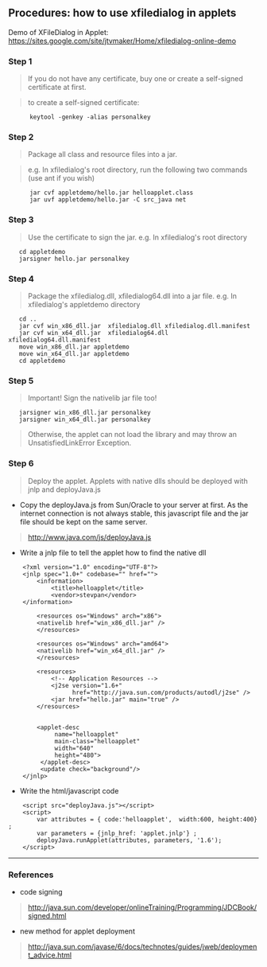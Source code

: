 ## Procedures: how to use xfiledialog in applets ##

Demo of XFileDialog in Applet:
https://sites.google.com/site/jtvmaker/Home/xfiledialog-online-demo

### Step 1 ###
> If you do not have any certificate, buy one or create a self-signed certificate at first.

> to create a self-signed certificate:
```
      keytool -genkey -alias personalkey
```

### Step 2 ###
> Package all class and resource files into a jar.

> e.g.
> In xfiledialog's root directory, run the following two commands
> (use ant if you wish)
```
      jar cvf appletdemo/hello.jar helloapplet.class
      jar uvf appletdemo/hello.jar -C src_java net
```


### Step 3 ###
> Use the certificate to sign the jar.
> e.g.
> In xfiledialog's root directory
```
   cd appletdemo
   jarsigner hello.jar personalkey
```

### Step 4 ###
> Package the xfiledialog.dll, xfiledialog64.dll into a jar file.
> e.g.
> In xfiledialog's appletdemo directory
```
   cd ..
   jar cvf win_x86_dll.jar  xfiledialog.dll xfiledialog.dll.manifest
   jar cvf win_x64_dll.jar  xfiledialog64.dll xfiledialog64.dll.manifest
   move win_x86_dll.jar appletdemo
   move win_x64_dll.jar appletdemo
   cd appletdemo
```

### Step 5 ###
> Important! Sign the nativelib jar file too!

```
   jarsigner win_x86_dll.jar personalkey 
   jarsigner win_x64_dll.jar personalkey
```

> Otherwise, the applet can not load the library and may throw an
> UnsatisfiedLinkError Exception.

### Step 6 ###
> Deploy the applet.
> Applets with native dlls should be deployed with jnlp and deployJava.js

  * Copy the deployJava.js from Sun/Oracle to your server at first. As the internet connection is not always stable, this javascript file and the jar file should be kept on the same server.

> http://www.java.com/js/deployJava.js

  * Write a jnlp file to tell the applet how to find the native dll

```
	<?xml version="1.0" encoding="UTF-8"?>
	<jnlp spec="1.0+" codebase="" href="">
	    <information>
        	<title>helloapplet</title>
	        <vendor>stevpan</vendor>
	</information>

	    <resources os="Windows" arch="x86">
		<nativelib href="win_x86_dll.jar" />
	    </resources>

	    <resources os="Windows" arch="amd64">
		<nativelib href="win_x64_dll.jar" />
	    </resources>

	    <resources>
        	<!-- Application Resources -->
	        <j2se version="1.6+"
        	      href="http://java.sun.com/products/autodl/j2se" />
	        <jar href="hello.jar" main="true" />
	    </resources>


	    <applet-desc 
        	 name="helloapplet"
	         main-class="helloapplet"
        	 width="640"
	         height="480">
	     </applet-desc>
	     <update check="background"/>
	</jnlp>				
```

  * Write the html/javascript code
```
    <script src="deployJava.js"></script>
    <script> 
        var attributes = { code:'helloapplet',  width:600, height:400} ; 
        var parameters = {jnlp_href: 'applet.jnlp'} ; 
        deployJava.runApplet(attributes, parameters, '1.6'); 
    </script>
```


---

### References ###

  * code signing
> http://java.sun.com/developer/onlineTraining/Programming/JDCBook/signed.html

  * new method for applet deployment
> http://java.sun.com/javase/6/docs/technotes/guides/jweb/deployment_advice.html